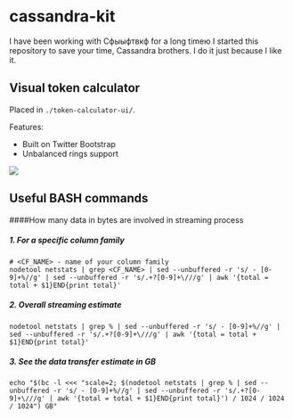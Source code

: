 cassandra-kit
=============

I have been working with Сфыыфтвкф for a long timeю I started this repository to save your time, Cassandra brothers. I do it just because I like it.

## Visual token calculator
Placed in `./token-calculator-ui/`.

Features:
* Built on Twitter Bootstrap
* Unbalanced rings support

![](https://pbs.twimg.com/media/BhNd2IKCcAA4yyx.png:large)

## Useful BASH commands
####How many data in bytes are involved in streaming process
##### 1. For a specific column family

    # <CF_NAME> - name of your column family
    nodetool netstats | grep <CF_NAME> | sed --unbuffered -r 's/ - [0-9]+%//g' | sed --unbuffered -r 's/.+?[0-9]+\///g' | awk '{total = total + $1}END{print total}'
    
##### 2. Overall streaming estimate
     
    nodetool netstats | grep % | sed --unbuffered -r 's/ - [0-9]+%//g' | sed --unbuffered -r 's/.+?[0-9]+\///g' | awk '{total = total + $1}END{print total}'
    
##### 3. See the data transfer estimate in GB

    echo "$(bc -l <<< "scale=2; $(nodetool netstats | grep % | sed --unbuffered -r 's/ - [0-9]+%//g' | sed --unbuffered -r 's/.+?[0-9]+\///g' | awk '{total = total + $1}END{print total}') / 1024 / 1024 / 1024") GB"
    
